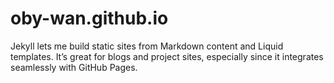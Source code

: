 # oby-wan.github.io

Jekyll lets me build static sites from Markdown content and Liquid templates. It’s great for blogs and project sites, especially since it integrates seamlessly with GitHub Pages.
